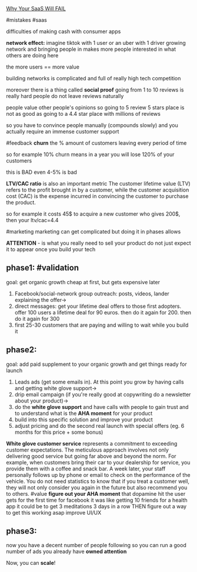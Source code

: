 [Why Your SaaS Will FAIL](https://www.youtube.com/@DanTaro1)

#mistakes 
#saas 

difficulties of making cash with consumer apps

**network effect:**
imagine tiktok with 1 user or an uber with 1 driver
growing network and bringing people in makes more people interested in what others are doing here

the more users == more value

building networks is complicated and full of really high tech competition

moreover
there is a thing called **social proof**
going from 1 to 10 reviews is really hard
people do not leave reviews naturally

people value other people's opinions
so going to 5 review 5 stars place is not as good as going to a 4.4 star place with millions of reviews

so you have to convince people manually (compounds slowly) and you actually require an immense customer support

#feedback 
**churn**
the % amount of customers leaving every period of time

so for example
10% churn means in a year you will lose 120% of your customers

this is BAD
even 4-5% is bad


**LTV/CAC ratio** is also an important metric
The customer lifetime value (LTV) refers to the profit brought in by a customer, while the customer acquisition cost (CAC) is the expense incurred in convincing the customer to purchase the product.

so for example
it costs 45$ to acquire a new customer who gives 200$, then your ltv/cac=4.4

#marketing
marketing can get complicated
but doing it in phases allows 

**ATTENTION** - is what you really need to sell your product
do not just expect it to appear once you build your tech

## phase1: #validation 
goal: get organic growth
cheap at first, but gets expensive later

1. Facebook/social-network group outreach: posts, videos, lander explaining the offer-> 
2. direct messages: get your lifetime deal offers to those first adopters. offer 100 users a lifetime deal for 90 euros. then do it again for 200. then do it again for 300
3. first 25-30 customers that are paying and willing to wait while you build it

## phase2:
goal: add paid supplement to your organic growth and get things ready for launch
1. Leads ads (get some emails in). At this point you grow by having calls and getting white glove support->
2. drip email campaign (if you're really good at copywriting do a newsletter about your product)->
3. do the **white glove support** and have calls with people to gain trust and to understand what is the **AHA moment** for your product
4. build into this specific solution and improve your product
6. adjust pricing and do the second real launch with special offers (eg. 6 months for this price + some bonus)

**White glove customer service** represents a commitment to exceeding customer expectations. The meticulous approach involves not only delivering good service but going far above and beyond the norm.
For example, when customers bring their car to your dealership for service, you provide them with a coffee and snack bar. A week later, your staff personally follows up by phone or email to check on the performance of the vehicle.
You do not need statistics to know that if you treat a customer well, they will not only consider you again in the future but also recommend you to others.
#value 
**figure out your AHA moment**
that dopamine hit the user gets for the first time
for facebook it was like getting 10 friends
for a health app it could be to get 3 meditations 3 days in a row
THEN
figure out a way to get this working asap
improve UI/UX

## phase3:
now you have a decent number of people following
so you can run a good number of ads
you already have **owned attention**

Now, you can **scale**!